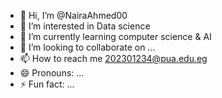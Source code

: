 - 👋 Hi, I’m @NairaAhmed00
- 👀 I’m interested in Data science
- 🌱 I’m currently learning computer science & AI
- 💞️ I’m looking to collaborate on ...
- 📫 How to reach me 202301234@pua.edu.eg
- 😄 Pronouns: ...
- ⚡ Fun fact: ...

<!---
NairaAhmed00/NairaAhmed00 is a ✨ special ✨ repository because its `README.md` (this file) appears on your GitHub profile.
You can click the Preview link to take a look at your changes.
--->
